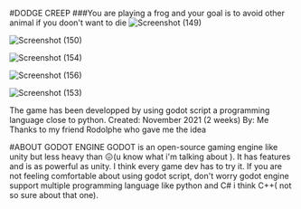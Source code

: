 #DODGE CREEP
 ###You are playing a frog and your goal is to avoid other animal if you doon't want to die
 ![Screenshot (149)](https://user-images.githubusercontent.com/82499435/174469722-f2d96e03-143b-4604-ae75-27f069e707e8.png)
 
![Screenshot (150)](https://user-images.githubusercontent.com/82499435/174469739-13bbc739-453b-47b8-a30f-617d3d289cbf.png)

![Screenshot (154)](https://user-images.githubusercontent.com/82499435/174469742-c95a806c-9da1-4f21-b694-e2e5faeddd4d.png)

![Screenshot (156)](https://user-images.githubusercontent.com/82499435/174469746-eef6b507-aa06-4c88-a3c7-d18e960ad770.png)

![Screenshot (153)](https://user-images.githubusercontent.com/82499435/174469749-c674e822-eed0-489b-9106-b6ad21d24066.png)



The game has been developped by using godot script a programming language close to python.
Created: November 2021 (2 weeks)
By: Me
Thanks to my friend Rodolphe who gave me the idea



#ABOUT GODOT ENGINE
GODOT is an open-source gaming engine like unity but less heavy than 😖(u know what i'm talking about ). It has features and is as powerful as unity. I think every game dev has to try it.
If you are not feeling comfortable about using godot script, don't worry godot engine support multiple programming language like python and C# i think C++( not so sure about that one).

